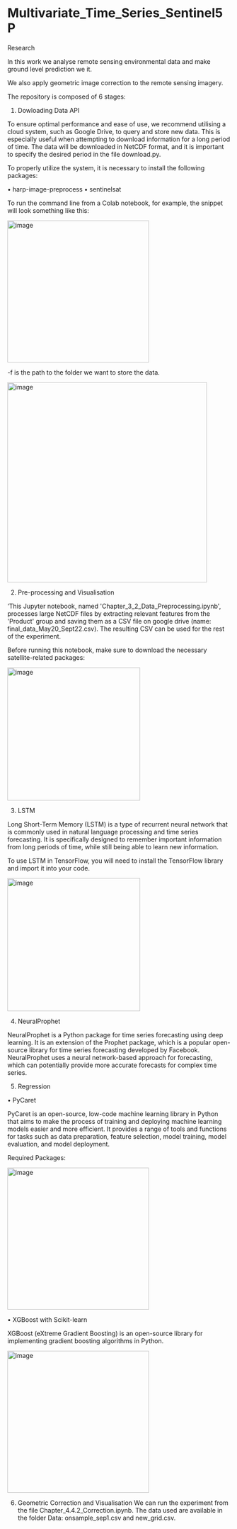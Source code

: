 # Multivariate_Time_Series_Sentinel5P
Research 

In this work we analyse remote sensing environmental data and make ground level prediction we it. 

We also apply geometric image correction to the remote sensing imagery. 


The repository is composed of 6 stages: 

1.	Dowloading Data API

To ensure optimal performance and ease of use, we recommend utilising a cloud system, such as Google Drive, to query and store new data. This is especially useful when attempting to download information for a long period of time. The data will be downloaded in NetCDF format, and it is important to specify the desired period in the file download.py.

To properly utilize the system, it is necessary to install the following packages:

•	harp-image-preprocess
•	sentinelsat

To run the command line from a Colab notebook, for example, the snippet will look something like this:

 <img width="320" alt="image" src="https://user-images.githubusercontent.com/71643605/208252655-4a727baf-e43b-4e64-8c56-4373dcc2127c.png">

	
-f is the path to the folder we want to store the data. 

 <img width="451" alt="image" src="https://user-images.githubusercontent.com/71643605/208252685-2e8c7cdf-8dca-4321-add1-374db0fedde3.png">


2.	Pre-processing and Visualisation

‘This Jupyter notebook, named 'Chapter_3_2_Data_Preprocessing.ipynb', processes large NetCDF files by extracting relevant features from the 'Product' group and saving them as a CSV file on google drive (name: final_data_May20_Sept22.csv). The resulting CSV can be used for the rest of the experiment. 

Before running this notebook, make sure to download the necessary satellite-related packages: 


<img width="300" alt="image" src="https://user-images.githubusercontent.com/71643605/208252689-6a764309-8031-45fc-87bb-d4ceca6a8d39.png">


3.	LSTM

Long Short-Term Memory (LSTM) is a type of recurrent neural network that is commonly used in natural language processing and time series forecasting. It is specifically designed to remember important information from long periods of time, while still being able to learn new information.

To use LSTM in TensorFlow, you will need to install the TensorFlow library and import it into your code.

 <img width="300" alt="image" src="https://user-images.githubusercontent.com/71643605/208252700-57285fb4-4504-41ec-a604-656461750173.png">


4.	NeuralProphet

NeuralProphet is a Python package for time series forecasting using deep learning. It is an extension of the Prophet package, which is a popular open-source library for time series forecasting developed by Facebook. NeuralProphet uses a neural network-based approach for forecasting, which can potentially provide more accurate forecasts for complex time series.

5.	Regression 

•	PyCaret

PyCaret is an open-source, low-code machine learning library in Python that aims to make the process of training and deploying machine learning models easier and more efficient. It provides a range of tools and functions for tasks such as data preparation, feature selection, model training, model evaluation, and model deployment.

Required Packages:

 <img width="320" alt="image" src="https://user-images.githubusercontent.com/71643605/208252708-fbe147e6-add9-4e6f-847a-9c1acf7e0143.png">


•	XGBoost with Scikit-learn

XGBoost (eXtreme Gradient Boosting) is an open-source library for implementing gradient boosting algorithms in Python.

 <img width="320" alt="image" src="https://user-images.githubusercontent.com/71643605/208252715-0954e71c-a9e2-430e-86f5-e8337e201e8b.png">



6.	Geometric Correction and Visualisation
We can run the experiment from the file Chapter_4.4.2_Correction.ipynb. The data used are available in the folder Data: onsample_sep1.csv and new_grid.csv.
